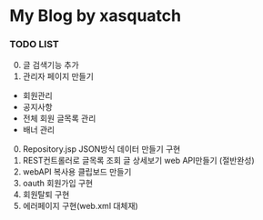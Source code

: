 # My Blog by xasquatch

### TODO LIST

0. 글 검색기능 추가
0. 관리자 페이지 만들기
- 회원관리
- 공지사항
- 전체 회원 글목록 관리
- 배너 관리
0. Repository.jsp JSON방식 데이터 만들기 구현
0. REST컨트롤러로 글목록 조회 글 상세보기 web API만들기 (절반완성)
0. webAPI 복사용 클립보드 만들기
0. oauth 회원가입 구현
0. 회원탈퇴 구현
0. 에러페이지 구현(web.xml 대체재)